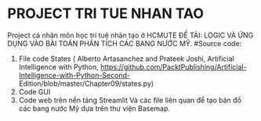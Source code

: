 # PROJECT TRI TUE NHAN TAO
Project cá nhân môn học trí tuệ nhân tạo ở HCMUTE
ĐỀ TÀI: LOGIC VÀ ỨNG DỤNG VÀO BÀI TOÁN PHÂN TÍCH CÁC BANG NƯỚC MỸ.
#Source code: 
1. File code States (
Alberto Artasanchez and Prateek Joshi, Artificial Intelligence with Python,
https://github.com/PacktPublishing/Artificial-Intelligence-with-Python-Second-
Edition/blob/master/Chapter09/states.py)
2. Code GUI
3. Code web trên nền tảng Streamlit
Và các file liên quan để tạo bản đồ các bang nước Mỹ dựa trên thư viện Basemap.
